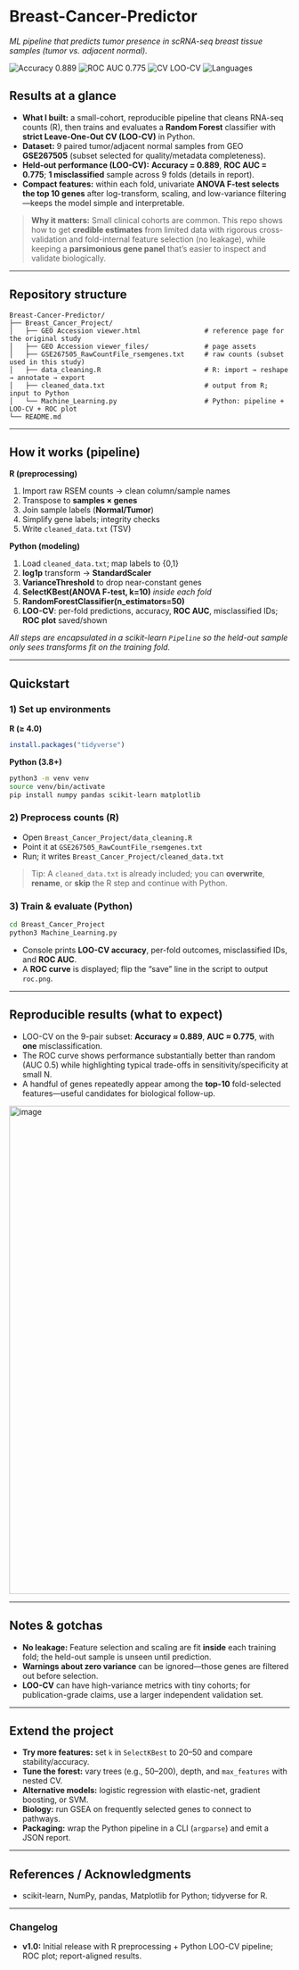 # Breast-Cancer-Predictor

*ML pipeline that predicts tumor presence in scRNA-seq breast tissue samples (tumor vs. adjacent normal).*

![Accuracy 0.889](https://img.shields.io/badge/Accuracy-0.889-blue) ![ROC AUC 0.775](https://img.shields.io/badge/ROC%20AUC-0.775-blue) ![CV LOO-CV](https://img.shields.io/badge/CV-LOO--CV-green) ![Languages](https://img.shields.io/badge/Languages-R%20%7C%20Python-orange)

## Results at a glance

* **What I built:** a small-cohort, reproducible pipeline that cleans RNA-seq counts (R), then trains and evaluates a **Random Forest** classifier with **strict Leave-One-Out CV (LOO-CV)** in Python.
* **Dataset:** 9 paired tumor/adjacent normal samples from GEO **GSE267505** (subset selected for quality/metadata completeness).
* **Held-out performance (LOO-CV):** **Accuracy = 0.889**, **ROC AUC = 0.775**; **1 misclassified** sample across 9 folds (details in report).
* **Compact features:** within each fold, univariate **ANOVA F-test selects the top 10 genes** after log-transform, scaling, and low-variance filtering—keeps the model simple and interpretable.

> **Why it matters:** Small clinical cohorts are common. This repo shows how to get **credible estimates** from limited data with rigorous cross-validation and fold-internal feature selection (no leakage), while keeping a **parsimonious gene panel** that’s easier to inspect and validate biologically.

---

## Repository structure

```
Breast-Cancer-Predictor/
├── Breast_Cancer_Project/
│   ├── GEO Accession viewer.html                # reference page for the original study
│   ├── GEO Accession viewer_files/              # page assets
│   ├── GSE267505_RawCountFile_rsemgenes.txt     # raw counts (subset used in this study)
│   ├── data_cleaning.R                          # R: import → reshape → annotate → export
│   ├── cleaned_data.txt                         # output from R; input to Python
│   └── Machine_Learning.py                      # Python: pipeline + LOO-CV + ROC plot
└── README.md
```

---

## How it works (pipeline)

**R (preprocessing)**

1. Import raw RSEM counts → clean column/sample names
2. Transpose to **samples × genes**
3. Join sample labels (**Normal/Tumor**)
4. Simplify gene labels; integrity checks
5. Write `cleaned_data.txt` (TSV)

**Python (modeling)**

1. Load `cleaned_data.txt`; map labels to {0,1}
2. **log1p** transform → **StandardScaler**
3. **VarianceThreshold** to drop near-constant genes
4. **SelectKBest(ANOVA F-test, k=10)** *inside each fold*
5. **RandomForestClassifier(n\_estimators=50)**
6. **LOO-CV**: per-fold predictions, accuracy, **ROC AUC**, misclassified IDs; **ROC plot** saved/shown

*All steps are encapsulated in a scikit-learn `Pipeline` so the held-out sample only sees transforms fit on the training fold.*

---

## Quickstart

### 1) Set up environments

**R (≥ 4.0)**

```r
install.packages("tidyverse")
```

**Python (3.8+)**

```bash
python3 -m venv venv
source venv/bin/activate
pip install numpy pandas scikit-learn matplotlib
```

### 2) Preprocess counts (R)

* Open `Breast_Cancer_Project/data_cleaning.R`
* Point it at `GSE267505_RawCountFile_rsemgenes.txt`
* Run; it writes `Breast_Cancer_Project/cleaned_data.txt`

> Tip: A `cleaned_data.txt` is already included; you can **overwrite**, **rename**, or **skip** the R step and continue with Python.

### 3) Train & evaluate (Python)

```bash
cd Breast_Cancer_Project
python3 Machine_Learning.py
```

* Console prints **LOO-CV accuracy**, per-fold outcomes, misclassified IDs, and **ROC AUC**.
* A **ROC curve** is displayed; flip the “save” line in the script to output `roc.png`.

---

## Reproducible results (what to expect)

* LOO-CV on the 9-pair subset: **Accuracy ≈ 0.889**, **AUC ≈ 0.775**, with **one** misclassification.
* The ROC curve shows performance substantially better than random (AUC 0.5) while highlighting typical trade-offs in sensitivity/specificity at small N.
* A handful of genes repeatedly appear among the **top-10** fold-selected features—useful candidates for biological follow-up.

<img width="875" height="875" alt="image" src="https://github.com/user-attachments/assets/0e0fa288-ca5b-4acd-ab39-04a062c28eec" />


---

## Notes & gotchas

* **No leakage:** Feature selection and scaling are fit **inside** each training fold; the held-out sample is unseen until prediction.
* **Warnings about zero variance** can be ignored—those genes are filtered out before selection.
* **LOO-CV** can have high-variance metrics with tiny cohorts; for publication-grade claims, use a larger independent validation set.

---

## Extend the project

* **Try more features:** set `k` in `SelectKBest` to 20–50 and compare stability/accuracy.
* **Tune the forest:** vary trees (e.g., 50–200), depth, and `max_features` with nested CV.
* **Alternative models:** logistic regression with elastic-net, gradient boosting, or SVM.
* **Biology:** run GSEA on frequently selected genes to connect to pathways.
* **Packaging:** wrap the Python pipeline in a CLI (`argparse`) and emit a JSON report.

---

## References / Acknowledgments

* scikit-learn, NumPy, pandas, Matplotlib for Python; tidyverse for R.

---

### Changelog

* **v1.0:** Initial release with R preprocessing + Python LOO-CV pipeline; ROC plot; report-aligned results.
